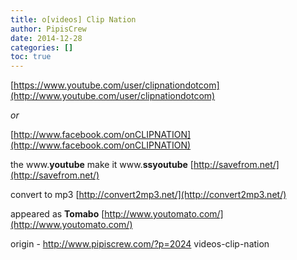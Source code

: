 ```yaml
---
title: o[videos] Clip Nation
author: PipisCrew
date: 2014-12-28
categories: []
toc: true
---
```


[https://www.youtube.com/user/clipnationdotcom](http://www.youtube.com/user/clipnationdotcom)

*or*

[http://www.facebook.com/onCLIPNATION](http://www.facebook.com/onCLIPNATION)

the www.**youtube** make it www.**ssyoutube**
[http://savefrom.net/](http://savefrom.net/)

convert to mp3
[http://convert2mp3.net/](http://convert2mp3.net/)

appeared as **Tomabo**
[http://www.youtomato.com/](http://www.youtomato.com/)

origin - http://www.pipiscrew.com/?p=2024 videos-clip-nation